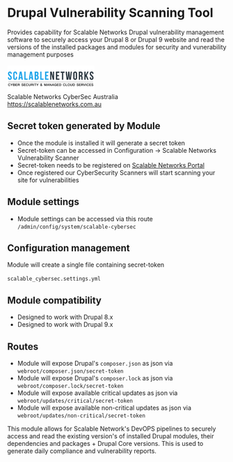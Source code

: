 # Drupal Vulnerability Scanning Tool</br>
Provides capability for Scalable Networks Drupal vulnerability management software to securely access your Drupal 8 or Drupal 9 website and read the versions of the installed packages and modules for security and vunerability management purposes</br></br>
<img src="images/logo.png"></br>
Scalable Networks CyberSec Australia</br>
https://scalablenetworks.com.au

## Secret token generated by Module
- Once the module is installed it will generate a secret token
- Secret-token can be accessed in Configuration -> Scalable Networks Vulnerability Scanner
- Secret-token needs to be registered on [Scalable Networks Portal](https://portal.scalablenetworks.com.au)
- Once registered our CyberSecurity Scanners will start scanning your site for vulnerabilities

## Module settings
- Module settings can be accessed via this route</br>
`/admin/config/system/scalable-cybersec`

## Configuration management
Module will create a single file containing secret-token

`scalable_cybersec.settings.yml`

## Module compatibility
- Designed to work with Drupal 8.x
- Designed to work with Drupal 9.x

## Routes
- Module will expose Drupal's `composer.json` as json via `webroot/composer.json/secret-token`
- Module will expose Drupal's `composer.lock` as json via `webroot/composer.lock/secret-token`
- Module will expose available critical updates as json via `webroot/updates/critical/secret-token`
- Module will expose available non-critical updates as json via `webroot/updates/non-critical/secret-token`

This module allows for Scalable Network's DevOPS pipelines to securely access and read the existing version's of installed Drupal modules, their dependencies
and packages + Drupal Core versions. This is used to generate daily compliance and vulnerability reports.
